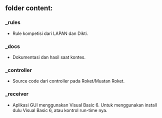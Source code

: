 ## folder content:

### _rules
* Rule kompetisi dari LAPAN dan Dikti.

### _docs
* Dokumentasi dan hasil saat kontes.

### _controller
* Source code dari controller pada Roket/Muatan Roket.

### _receiver
* Aplikasi GUI menggunakan Visual Basic 6. Untuk menggunakan install dulu Visual Basic 6, atau kontrol run-time nya.